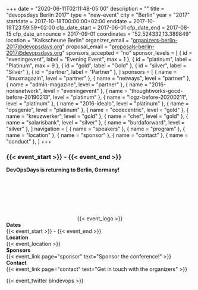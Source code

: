 +++
date = "2020-06-11T02:11:48-05:00"
description = ""
title = "devopsdays Berlin 2017"
type = "new-event"
city = "Berlin"
year = "2017"
startdate = 2017-10-18T00:00:00+02:00
enddate = 2017-10-19T23:59:59+02:00
cfp_date_start = 2017-06-01
cfp_date_end = 2017-08-15
cfp_date_announce = 2017-09-01
coordinates = "52.524332,13.389849"
location = "Kalkscheune Berlin"
organizer_email = "organizers-berlin-2017@devopsdays.org"
proposal_email = "proposals-berlin-2017@devopsdays.org"
sponsors_accepted = "no"
sponsor_levels = [
    { id = "eveningevent", label = "Evening Event", max = 1 },
    { id = "platinum", label = "Platinum", max = 9 },
    { id = "gold", label = "Gold" },
    { id = "silver", label = "Silver" },
    { id = "partner", label = "Partner" },
]
sponsors = [
    { name = "linuxmagazin", level = "partner" },
    { name = "netways", level = "partner" },
    { name = "admin-magazine", level = "partner" },
    { name = "2016-norisnetwork", level = "eveningevent" },
    { name = "thoughtworks-gocd-before-20190213", level = "platinum" },
    { name = "logz-before-20200211", level = "platinum" },
    { name = "2016-idealo", level = "platinum" },
    { name = "opsgenie", level = "platinum" },
    { name = "codecentric", level = "gold" },
    { name = "kreuzwerker", level = "gold" },
    { name = "chef", level = "gold" },
    { name = "solarisbank", level = "silver" },
    { name = "burdaforward", level = "silver" },
]
navigation = [
    { name = "speakers" },
    { name = "program" },
    { name = "location" },
    { name = "sponsor" },
    { name = "contact" },
    { name = "conduct" },
]
+++
<h3> {{< event_start >}} - {{< event_end >}} </h3>

**DevOpsDays is returning to Berlin, Germany!**

<div style="text-align:center;padding-top: 100px;">
  {{< event_logo >}}
</div>

<div class = "row">
  <div class = "col-md-2">
    <strong>Dates</strong>
  </div>
  <div class = "col-md-8">
    {{< event_start >}} - {{< event_end >}}
  </div>
</div>

<div class = "row">
  <div class = "col-md-2">
    <strong>Location</strong>
  </div>
  <div class = "col-md-8">
    {{< event_location >}}
  </div>
</div>

<!--
<div class = "row">
  <div class = "col-md-2">
    <strong>Register</strong>
  </div>
  <div class = "col-md-8">
    <a href="https://www.devops-berlin.de/">Registration</a>
  </div>
</div>
-->

<!--
<div class = "row">
  <div class = "col-md-2">
    <strong>Propose</strong>
  </div>
  <div class = "col-md-8">
    {{< event_link page="propose" text="Propose a talk!" >}}
  </div>
</div>
-->

<!--
<div class = "row">
  <div class = "col-md-2">
    <strong>Speakers</strong>
  </div>
  <div class = "col-md-8">
    {{< event_link page="speakers" text="Speakers!" >}}
  </div>
</div>
-->

<!-- <div class = "row">
  <div class = "col-md-2">
    <strong>Program</strong>
  </div>
  <div class = "col-md-8">
    View the {{< event_link page="program" text="program." >}}
  </div>
</div> -->

<div class = "row">
  <div class = "col-md-2">
    <strong>Sponsors</strong>
  </div>
  <div class = "col-md-8">
    {{< event_link page="sponsor" text="Sponsor the conference!" >}}
  </div>
</div>

<div class = "row">
  <div class = "col-md-2">
    <strong>Contact</strong>
  </div>
  <div class = "col-md-8">
    {{< event_link page="contact" text="Get in touch with the organizers" >}}
  </div>
</div>

<!-- add your city twitter name here without the @ sign -->
{{< event_twitter blndevops >}}
